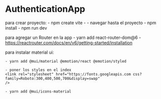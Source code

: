 # AuthenticationApp

para crear proyecto: 
	- npm create vite
	- <poner nombre proyecto>
	- navegar hasta el proyecto
	- npm install
	- npm run dev

para agregar un Router en la app
	- yarn add react-router-dom@6
	- https://reactrouter.com/docs/en/v6/getting-started/installation


para instalar material ui:

  	- yarn add @mui/material @emotion/react @emotion/styled

 	- poner los styles en el index
	<link rel="stylesheet" href="https://fonts.googleapis.com css?family=Roboto:300,400,500,700&display=swap"
	/>

	- yarn add @mui/icons-material
 